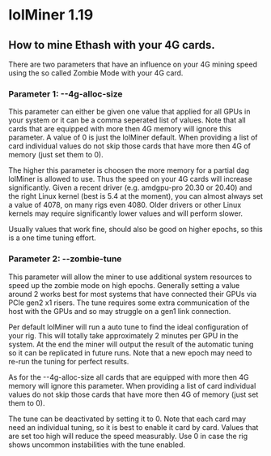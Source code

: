 # lolMiner 1.19

## How to mine Ethash with your 4G cards.

There are two parameters that have an influence on your 4G mining speed using the so called Zombie Mode with your 4G card.

### Parameter 1: --4g-alloc-size 
This parameter can either be given one value that applied for all GPUs in your system or it can be a comma seperated list of values. Note that all cards that are equipped with more then 4G memory will ignore this parameter. A value of 0 is just the lolMiner default. When providing a list of card individual values do not skip those cards that have more then 4G of memory (just set them to 0).

The higher this parameter is choosen the more memory for a partial dag lolMiner is allowed to use. Thus the speed on your 4G cards will increase significantly. 
Given a recent driver (e.g. amdgpu-pro 20.30 or 20.40) and the right Linux kernel (best is 5.4 at the moment), you can almost always set a value of 4078, on many rigs even 4080. Older drivers or other Linux kernels may require significantly lower values and will perform slower.

Usually values that work fine, should also be good on higher epochs, so this is a one time tuning effort. 


### Parameter 2: --zombie-tune
This parameter will allow the miner to use additional system resources to speed up the zombie mode on high epochs. Generally setting a value around 2 works best for most systems that have connected their GPUs via PCIe gen2 x1 risers. The tune requires some extra communication of the host with the GPUs and so may struggle on a gen1 link connection. 

Per default lolMiner will run a auto tune to find the ideal configuration of your rig. This will totally take approximately 2 minutes per GPU in the system. At the end the miner will output the result of the automatic tuning so it can be replicated in future runs. Note that a new epoch may need to re-run the 
tuning for perfect results.

As for the --4g-alloc-size all cards that are equipped with more then 4G memory will ignore this parameter. When providing a list of card individual values do not skip those cards that have more then 4G of memory (just set them to 0). 

The tune can be deactivated by setting it to 0. Note that each card may need an individual tuning, so it is best to enable it card by card. Values that are set too high will reduce the speed measurably. Use 0 in case the rig shows uncommon instabilities with the tune enabled.
